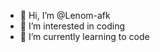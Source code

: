 - 👋 Hi, I’m @Lenom-afk
- 👀 I’m interested in coding 
- 🌱 I’m currently learning to code

<!---
Lenom-afk/Lenom-afk is a ✨ special ✨ repository because its `README.md` (this file) appears on your GitHub profile.
You can click the Preview link to take a look at your changes.
--->
